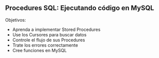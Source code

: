 ## Procedures SQL: Ejecutando código en MySQL

Objetivos:

- Aprenda a implementar Stored Procedures
- Use los Cursores para buscar datos
- Controle el flujo de sus Procedures
- Trate los errores correctamente
- Cree funciones en MySQL